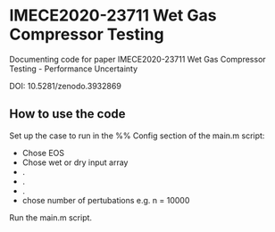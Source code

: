 # IMECE2020-23711 Wet Gas Compressor Testing
Documenting code for paper IMECE2020-23711 Wet Gas Compressor Testing - Performance Uncertainty

DOI: 10.5281/zenodo.3932869

## How to use the code
Set up the case to run in the %% Config section of the main.m script:
  * Chose EOS
  * Chose wet or dry input array
  * .
  * .
  * .
  * chose number of pertubations e.g. n = 10000
  
  Run the main.m script.
